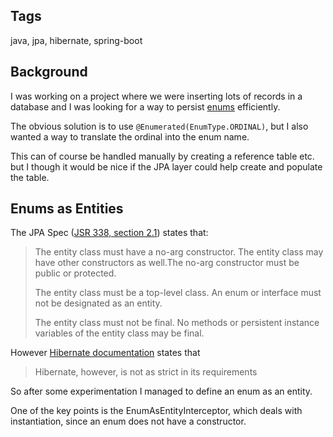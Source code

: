 ## Tags
java, jpa, hibernate, spring-boot

## Background

I was working on a project where we were inserting lots of records in a database and I was looking for a way to persist [enums](https://docs.oracle.com/javase/tutorial/java/javaOO/enum.html) efficiently.

The obvious solution is to use `@Enumerated(EnumType.ORDINAL)`, but I also wanted a way to translate the ordinal into the enum name.

This can of course be handled manually by creating a reference table etc. but I though it would be nice if the JPA layer could help create and populate the table.

## Enums as Entities
The JPA Spec ([JSR 338, section 2.1](https://download.oracle.com/otn-pub/jcp/persistence-2_2-mrel-eval-spec/JavaPersistence.pdf)) states that: 
>The entity class must have a no-arg constructor. The entity class may have other constructors as well.The no-arg constructor must be public or protected.
>
>The entity class must be a top-level class. An enum or interface must not be designated as an entity.
>
>The entity class must not be final. No methods or persistent instance variables of the entity class may be final.

However [Hibernate documentation](https://docs.jboss.org/hibernate/orm/5.4/userguide/html_single/Hibernate_User_Guide.html#entity-pojo) states that
> Hibernate, however, is not as strict in its requirements

So after some experimentation I managed to define an enum as an entity.

One of the key points is the EnumAsEntityInterceptor, which deals with instantiation, since an enum does not have a constructor.